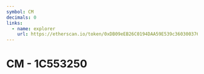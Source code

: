 ```yaml
---
symbol: CM
decimals: 0
links:
  - name: explorer
    url: https://etherscan.io/token/0xDB09eEB26C0194DAA59E539c360300376208969a
---
```


# CM - 1C553250

